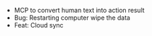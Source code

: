 - MCP to convert human text into action result
- Bug: Restarting computer wipe the data
- Feat: Cloud sync
